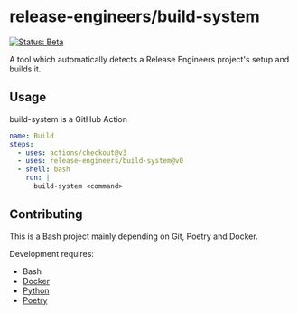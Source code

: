 <!-- README.md is auto-generated from README.md.template -->

# release-engineers/build-system

[![Status: Beta](https://img.shields.io/badge/status-beta-orange)](https://release-engineers.com/open-source-badges/)

A tool which automatically detects a Release Engineers project's setup and builds it.


## Usage

build-system is a GitHub Action

```yaml
name: Build
steps:
  - uses: actions/checkout@v3
  - uses: release-engineers/build-system@v0
  - shell: bash
    run: |
      build-system <command>
```

## Contributing

This is a Bash project mainly depending on Git, Poetry and Docker.

Development requires:

- Bash
- [Docker](https://www.docker.com/)
- [Python](https://www.python.org/)
- [Poetry](https://python-poetry.org/)
